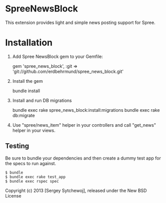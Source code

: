 SpreeNewsBlock
=========

This extension provides light and simple news posting support for Spree.


Installation
=======

1) Add Spree NewsBlock gem to your Gemfile:

    gem 'spree_news_block', :git => 'git://github.com/erdbehrmund/spree_news_block.git'

2) Install the gem

    bundle install

3) Install and run DB migrations

    bundle exec rake spree_news_block:install:migrations
    bundle exec rake db:migrate

4) Use "spree/news_item" helper in your controllers and call "get_news" helper in your views.

Testing
-------

Be sure to bundle your dependencies and then create a dummy test app for the specs to run against.

    $ bundle
    $ bundle exec rake test_app
    $ bundle exec rspec spec

Copyright (c) 2013 [Sergey Sytchewoj], released under the New BSD License

